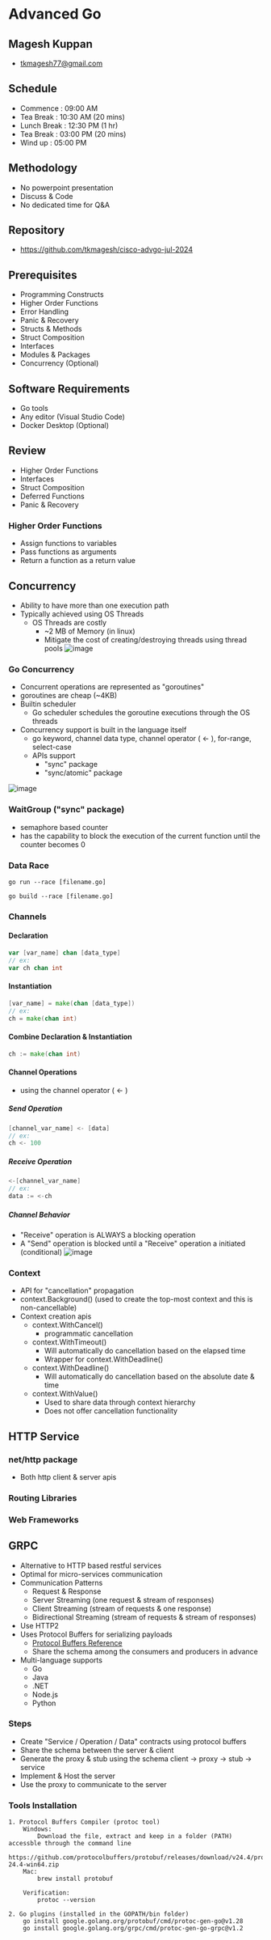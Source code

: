 # Advanced Go

## Magesh Kuppan
- tkmagesh77@gmail.com

## Schedule
- Commence      : 09:00 AM
- Tea Break     : 10:30 AM (20 mins)
- Lunch Break   : 12:30 PM (1 hr)
- Tea Break     : 03:00 PM (20 mins)
- Wind up       : 05:00 PM

## Methodology
- No powerpoint presentation
- Discuss & Code
- No dedicated time for Q&A

## Repository
- https://github.com/tkmagesh/cisco-advgo-jul-2024

## Prerequisites
- Programming Constructs
- Higher Order Functions
- Error Handling
- Panic & Recovery
- Structs & Methods
- Struct Composition
- Interfaces
- Modules & Packages
- Concurrency (Optional)

## Software Requirements
- Go tools
- Any editor (Visual Studio Code)
- Docker Desktop (Optional)

## Review
- Higher Order Functions
- Interfaces
- Struct Composition
- Deferred Functions
- Panic & Recovery

### Higher Order Functions
- Assign functions to variables
- Pass functions as arguments
- Return a function as a return value

## Concurrency
- Ability to have more than one execution path
- Typically achieved using OS Threads
    - OS Threads are costly
        - ~2 MB of Memory (in linux)
        - Mitigate the cost of creating/destroying threads using thread pools
![image](./images/thread-based-concurrency.png)

### Go Concurrency
- Concurrent operations are represented as "goroutines"
- goroutines are cheap (~4KB)
- Builtin scheduler
    - Go scheduler schedules the goroutine executions through the OS threads
- Concurrency support is built in the language itself
    - go keyword, channel data type, channel operator ( <- ), for-range, select-case
    - APIs support
        - "sync" package
        - "sync/atomic" package

![image](./images/go-concurrency.png)

### WaitGroup ("sync" package)
- semaphore based counter
- has the capability to block the execution of the current function until the counter becomes 0

### Data Race
```
go run --race [filename.go]
```
```
go build --race [filename.go]
```

### Channels
#### Declaration
```go
var [var_name] chan [data_type]
// ex:
var ch chan int
```
#### Instantiation
```go
[var_name] = make(chan [data_type])
// ex:
ch = make(chan int)
```
#### Combine Declaration & Instantiation
```go
ch := make(chan int)
```
#### Channel Operations
- using the channel operator ( <- )
##### Send Operation
```go
[channel_var_name] <- [data]
// ex:
ch <- 100
```
##### Receive Operation
```go
<-[channel_var_name]
// ex:
data := <-ch
```

##### Channel Behavior
- "Receive" operation is ALWAYS a blocking operation
- A "Send" operation is blocked until a "Receive" operation a initiated (conditional)
![image](./images/channel-bahivors.png)
### Context
- API for "cancellation" propagation
- context.Background() (used to create the top-most context and this is non-cancellable)
- Context creation apis
    - context.WithCancel()
        - programmatic cancellation
    - context.WithTimeout()
        - Will automatically do cancellation based on the elapsed time
        - Wrapper for context.WithDeadline()
    - context.WithDeadline()
        - Will automatically do cancellation based on the absolute date & time
    - context.WithValue()
        - Used to share data through context hierarchy
        - Does not offer cancellation functionality
## HTTP Service
### net/http package
- Both http client & server apis
### Routing Libraries
### Web Frameworks

## GRPC
- Alternative to HTTP based restful services
- Optimal for micro-services communication
- Communication Patterns
    - Request & Response
    - Server Streaming (one request & stream of responses)
    - Client Streaming (stream of requests & one response)
    - Bidirectional Streaming (stream of requests & stream of responses)
- Use HTTP2
- Uses Protocol Buffers for serializing payloads
    - [Protocol Buffers Reference](https://protobuf.dev/)
    - Share the schema among the consumers and producers in advance
- Multi-language supports
    - Go
    - Java
    - .NET
    - Node.js
    - Python
### Steps
- Create "Service / Operation / Data" contracts using protocol buffers
- Share the schema between the server & client
- Generate the proxy & stub using the schema
    client -> proxy -> stub -> service
- Implement & Host the server
- Use the proxy to communicate to the server

### Tools Installation 
    1. Protocol Buffers Compiler (protoc tool)
        Windows:
            Download the file, extract and keep in a folder (PATH) accessble through the command line
            https://github.com/protocolbuffers/protobuf/releases/download/v24.4/protoc-24.4-win64.zip
        Mac:
            brew install protobuf

        Verification:
            protoc --version

    2. Go plugins (installed in the GOPATH/bin folder)
        go install google.golang.org/protobuf/cmd/protoc-gen-go@v1.28
        go install google.golang.org/grpc/cmd/protoc-gen-go-grpc@v1.2
